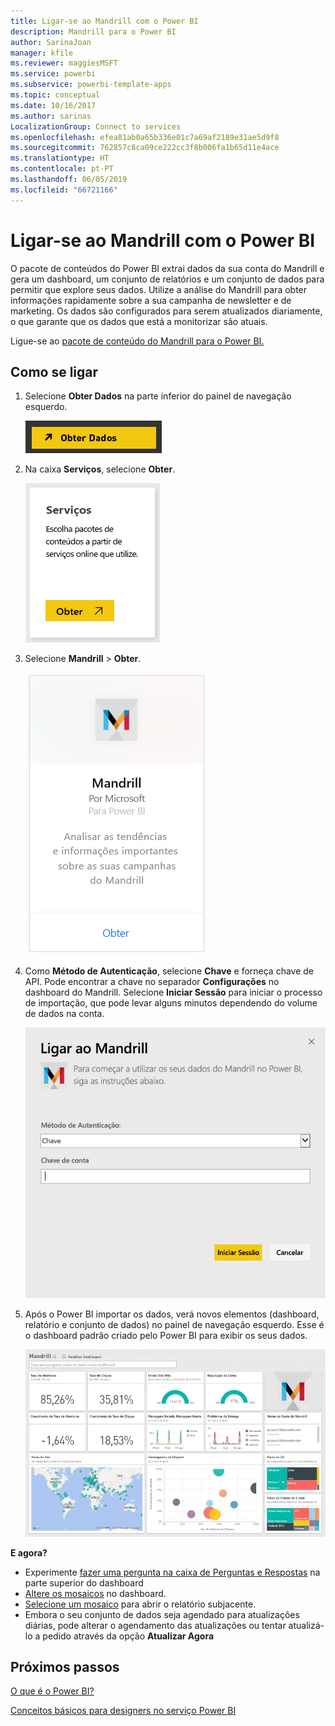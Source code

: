 ```yaml
---
title: Ligar-se ao Mandrill com o Power BI
description: Mandrill para o Power BI
author: SarinaJoan
manager: kfile
ms.reviewer: maggiesMSFT
ms.service: powerbi
ms.subservice: powerbi-template-apps
ms.topic: conceptual
ms.date: 10/16/2017
ms.author: sarinas
LocalizationGroup: Connect to services
ms.openlocfilehash: efea81ab0a65b336e01c7a69af2189e31ae5d9f8
ms.sourcegitcommit: 762857c8ca09ce222cc3f8b006fa1b65d11e4ace
ms.translationtype: HT
ms.contentlocale: pt-PT
ms.lasthandoff: 06/05/2019
ms.locfileid: "66721166"
---
```

# <a name="connect-to-mandrill-with-power-bi"></a>Ligar-se ao Mandrill com o Power BI
O pacote de conteúdos do Power BI extrai dados da sua conta do Mandrill e gera um dashboard, um conjunto de relatórios e um conjunto de dados para permitir que explore seus dados. Utilize a análise do Mandrill para obter informações rapidamente sobre a sua campanha de newsletter e de marketing. Os dados são configurados para serem atualizados diariamente, o que garante que os dados que está a monitorizar são atuais.

Ligue-se ao [pacote de conteúdo do Mandrill para o Power BI.](http://app.powerbi.com/getdata/services/mandrill)

## <a name="how-to-connect"></a>Como se ligar
1. Selecione **Obter Dados** na parte inferior do painel de navegação esquerdo.
   
    ![](media/service-connect-to-mandrill/getdata.png)
2. Na caixa **Serviços**, selecione **Obter**.
   
    ![](media/service-connect-to-mandrill/services.png)
3. Selecione **Mandrill** > **Obter**.
   
    ![](media/service-connect-to-mandrill/mandrill.png)
4. Como **Método de Autenticação**, selecione **Chave** e forneça chave de API. Pode encontrar a chave no separador **Configurações** no dashboard do Mandrill. Selecione **Iniciar Sessão** para iniciar o processo de importação, que pode levar alguns minutos dependendo do volume de dados na conta.
   
    ![](media/service-connect-to-mandrill/auth.png)
5. Após o Power BI importar os dados, verá novos elementos (dashboard, relatório e conjunto de dados) no painel de navegação esquerdo. Esse é o dashboard padrão criado pelo Power BI para exibir os seus dados.
   
    ![](media/service-connect-to-mandrill/mandrill-dashboard1.jpg)

**E agora?**

* Experimente [fazer uma pergunta na caixa de Perguntas e Respostas](consumer/end-user-q-and-a.md) na parte superior do dashboard
* [Altere os mosaicos](service-dashboard-edit-tile.md) no dashboard.
* [Selecione um mosaico](consumer/end-user-tiles.md) para abrir o relatório subjacente.
* Embora o seu conjunto de dados seja agendado para atualizações diárias, pode alterar o agendamento das atualizações ou tentar atualizá-lo a pedido através da opção **Atualizar Agora**

## <a name="next-steps"></a>Próximos passos
[O que é o Power BI?](power-bi-overview.md)

[Conceitos básicos para designers no serviço Power BI](service-basic-concepts.md)

